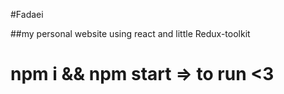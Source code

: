 #Fadaei

##my personal website using react and little Redux-toolkit

# npm i   && npm start  => to run <3
